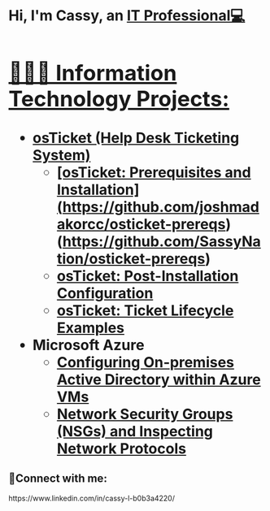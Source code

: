 <h1>Hi, I'm Cassy, an <a href="https://linkedin.com/in/Cassy">IT Professional💻

<h2>👩🏿‍💻 Information Technology Projects:</h2>

- <b>osTicket (Help Desk Ticketing System)</b>
    - [osTicket: Prerequisites and Installation] (https://github.com/joshmadakorcc/osticket-prereqs) (https://github.com/SassyNation/osticket-prereqs)
  - [osTicket: Post-Installation Configuration](https://github.com/Cassy/post-install-config)
  - [osTicket: Ticket Lifecycle Examples](https://github.com/Cassy/ticket-lifecycle)
- <b>Microsoft Azure</b>
  - [Configuring On-premises Active Directory within Azure VMs](https://github.com/Cassy/configure-ad)
  - [Network Security Groups (NSGs) and Inspecting Network Protocols](https://github.com/Cassy/azure-network-protocols)

<h2>🤳Connect with me:</h2> https://www.linkedin.com/in/cassy-l-b0b3a4220/

[linkedin]: https://www.linkedin.com/in/cassy-l-b0b3a4220/
